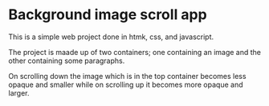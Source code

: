 # Background image scroll app

This is a simple web project done in htmk, css, and javascript.

The project is maade up of two containers; one containing an image and the other containing some paragraphs.

On scrolling down the image which is in the top container becomes less opaque and smaller while on scrolling up it becomes more opaque and larger.
